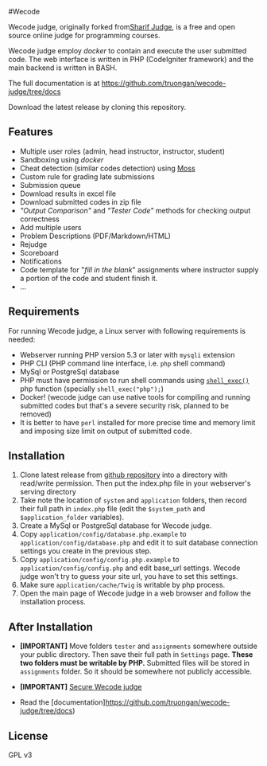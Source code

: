 #Wecode

Wecode judge, originally forked from[Sharif Judge](https://github.com/truongan/wecode-judge), is a free and open source online judge for programming courses.

Wecode judge employ *docker* to contain and execute the user submitted code. The web interface is written in PHP (CodeIgniter framework) and the main backend is written in BASH.

The full documentation is at https://github.com/truongan/wecode-judge/tree/docs

Download the latest release by cloning this repository.

## Features
  * Multiple user roles (admin, head instructor, instructor, student)
  * Sandboxing using _docker_
  * Cheat detection (similar codes detection) using [Moss](http://theory.stanford.edu/~aiken/moss/)
  * Custom rule for grading late submissions
  * Submission queue
  * Download results in excel file
  * Download submitted codes in zip file
  * _"Output Comparison"_ and _"Tester Code"_ methods for checking output correctness
  * Add multiple users
  * Problem Descriptions (PDF/Markdown/HTML)
  * Rejudge
  * Scoreboard
  * Notifications
  * Code template for "_fill in the blank_" assignments where instructor supply a portion of the code and student finish it.
  * ...

## Requirements

For running Wecode judge, a Linux server with following requirements is needed:

  * Webserver running PHP version 5.3 or later with `mysqli` extension
  * PHP CLI (PHP command line interface, i.e. `php` shell command)
  * MySql or PostgreSql database
  * PHP must have permission to run shell commands using [`shell_exec()`](http://www.php.net/manual/en/function.shell-exec.php) php function (specially `shell_exec("php");`)
  * Docker! (wecode judge can use native tools for compiling and running submitted codes but that's a severe security risk, planned to be removed)
  * It is better to have `perl` installed for more precise time and memory limit and imposing size limit on output of submitted code.

## Installation

  1. Clone latest release from [github repository](https://github.com/truongan/wecode-judge) into a directory with read/write permission. Then put the index.php file in your webserver's serving directory
  2. Take note the location of `system` and `application`  folders, then record their full path in `index.php` file (edit the `$system_path` and `$application_folder` variables).
  3. Create a MySql or PostgreSql database for Wecode judge.
  4. Copy `application/config/database.php.example` to `application/config/database.php` and edit it to suit database connection settings you create in the previous step.
  5. Copy `application/config/config.php.example` to `application/config/config.php` and edit base_url settings. Wecode judge won't try to guess your site url, you have to set this settings.
  6. Make sure `application/cache/Twig` is writable by php process.
  7. Open the main page of Wecode judge in a web browser and follow the installation process.



## After Installation
* **[IMPORTANT]** Move folders `tester` and `assignments` somewhere outside your public directory. Then save their full path in `Settings` page. **These two folders must be writable by PHP.** Submitted files will be stored in `assignments` folder. So it should be somewhere not publicly accessible.
* **[IMPORTANT]** [Secure Wecode judge](https://github.com/truongan/wecode-judge/blob/docs/v1.4/security.md)

* Read the [documentation]https://github.com/truongan/wecode-judge/tree/docs)

## License

GPL v3
